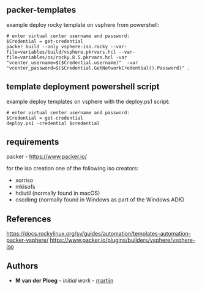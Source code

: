 ## packer-templates

example deploy rocky template on vsphere from powershell:
```hcl
# enter virtual center username and password:
$Credential = get-credential 
packer build --only vsphere-iso.rocky --var-file=variables/build/vsphere.pkrvars.hcl --var-file=variables/os/rocky.8.5.pkrvars.hcl -var "vcenter_username=$($Credential.username)"  -var "vcenter_password=$($Credential.GetNetworkCredential().Password)" .
```

## template deployment powershell script

example deploy templates on vsphere with the deploy.ps1 script:
```hcl
# enter virtual center username and password:
$Credential = get-credential 
deploy.ps1 -credential $credential
```

## requirements
packer - https://www.packer.io/

for the iso creation one of the following iso creators:
- xorriso
- mkisofs
- hdiutil (normally found in macOS)
- oscdimg (normally found in Windows as part of the Windows ADK)

## References

https://docs.rockylinux.org/sv/guides/automation/templates-automation-packer-vsphere/
https://www.packer.io/plugins/builders/vsphere/vsphere-iso


## Authors

* **M van der Ploeg** - *Initial work* - [martijn](https://github.com/martijnvdp)